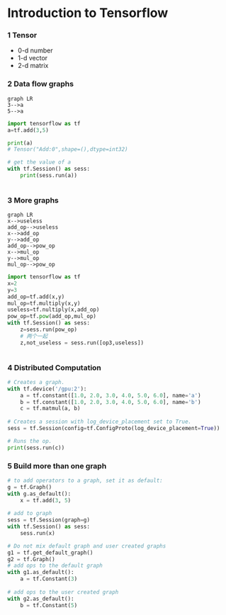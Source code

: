 # Introduction to Tensorflow

### 1 Tensor
- 0-d number
- 1-d vector
- 2-d matrix

### 2 Data flow graphs

```
graph LR
3-->a
5-->a
```

```python
import tensorflow as tf
a=tf.add(3,5)

print(a)
# Tensor("Add:0",shape=(),dtype=int32)

# get the value of a 
with tf.Session() as sess:
    print(sess.run(a))
    
```

### 3 More graphs

```
graph LR
x-->useless
add_op-->useless
x-->add_op
y-->add_op
add_op-->pow_op
x-->mul_op
y-->mul_op
mul_op-->pow_op
```

```python
import tensorflow as tf
x=2
y=3
add_op=tf.add(x,y)
mul_op=tf.multiply(x,y)
useless=tf.nultiply(x,add_op)
pow_op=tf.pow(add_op,mul_op)
with tf.Session() as sess:
    z=sess.run(pow_op)
    # 两个一起
    z,not_useless = sess.run([op3,useless])
    
```

### 4 Distributed Computation

```python
# Creates a graph.
with tf.device('/gpu:2'):
    a = tf.constant([1.0, 2.0, 3.0, 4.0, 5.0, 6.0], name='a')
    b = tf.constant([1.0, 2.0, 3.0, 4.0, 5.0, 6.0], name='b')
    c = tf.matmul(a, b)
    
# Creates a session with log_device_placement set to True.
sess = tf.Session(config=tf.ConfigProto(log_device_placement=True))

# Runs the op.
print(sess.run(c))

```


### 5 Build more than one graph
```python
# to add operators to a graph, set it as default:
g = tf.Graph()
with g.as_default():
    x = tf.add(3, 5)
    
# add to graph
sess = tf.Session(graph=g)
with tf.Session() as sess:
    sess.run(x)
```

```python
# Do not mix default graph and user created graphs
g1 = tf.get_default_graph()
g2 = tf.Graph()
# add ops to the default graph
with g1.as_default():
    a = tf.Constant(3)
    
# add ops to the user created graph
with g2.as_default():
    b = tf.Constant(5)
```





